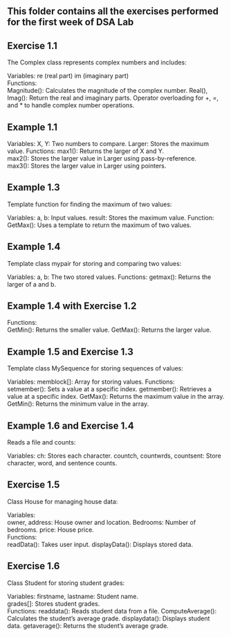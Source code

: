 This folder contains all the exercises performed for the first week of DSA Lab
--------------------------------------------------------------------------------------------------
Exercise 1.1
-------------- 
The Complex class represents complex numbers and includes: 
  
Variables: 
re (real part) 
im (imaginary part)    
Functions:   
Magnitude(): Calculates the magnitude of the complex number. 
Real(), Imag(): Return the real and imaginary parts. 
Operator overloading for +, =, and * to handle complex number operations. 

Example 1.1
--------------

Variables: 
X, Y: Two numbers to compare. 
Larger: Stores the maximum value. 
Functions: 
max1(): Returns the larger of X and Y.  
max2(): Stores the larger value in Larger using pass-by-reference.  
max3(): Stores the larger value in Larger using pointers.  

Example 1.3  
--------------  
Template function for finding the maximum of two values:  
  
Variables: 
a, b: Input values. 
result: Stores the maximum value. 
Function: 
GetMax(): Uses a template to return the maximum of two values. 
 
Example 1.4 
--------------
Template class mypair for storing and comparing two values: 

Variables: 
a, b: The two stored values. 
Functions: 
getmax(): Returns the larger of a and b. 

Example 1.4 with Exercise 1.2
--------------

Functions:  
GetMin(): Returns the smaller value.
GetMax(): Returns the larger value.

Example 1.5 and Exercise 1.3
--------------
Template class MySequence for storing sequences of values:
 
Variables: 
memblock[]: Array for storing values. 
Functions:  
setmember(): Sets a value at a specific index. 
getmember(): Retrieves a value at a specific index. 
GetMax(): Returns the maximum value in the array. 
GetMin(): Returns the minimum value in the array. 

Example 1.6 and Exercise 1.4  
--------------
Reads a file and counts:   
 
Variables: 
ch: Stores each character. 
countch, countwrds, countsent: Store character, word, and sentence counts. 

Exercise 1.5
-------------- 
Class House for managing house data: 

Variables:  
owner, address: House owner and location. 
Bedrooms: Number of bedrooms. 
price: House price.  
Functions:  
readData(): Takes user input. 
displayData(): Displays stored data. 


Exercise 1.6
--------------
Class Student for storing student grades:

Variables:
firstname, lastname: Student name.  
grades[]: Stores student grades.   
Functions:
readdata(): Reads student data from a file. 
ComputeAverage(): Calculates the student’s average grade. 
displaydata(): Displays student data. 
getaverage(): Returns the student’s average grade. 


